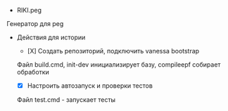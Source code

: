 * RIKI.peg

Генератор для peg


* Действия для истории



	- [Х] Создать репозиторий, подключить vanessa bootstrap

	Файл build.cmd, init-dev инициализирует базу, compileepf собирает обработки

	- [X] Настроить автозапуск и проверки тестов

	Файл test.cmd - запускает тесты
